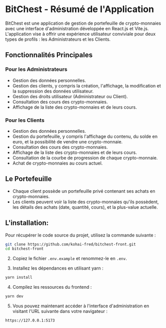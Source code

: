 # BitChest - Résumé de l'Application

BitChest est une application de gestion de portefeuille de crypto-monnaies avec une interface d'administration développée en React.js et Vite.js. L'application vise à offrir une expérience utilisateur conviviale pour deux types de profils : les Administrateurs et les Clients.

## Fonctionnalités Principales

### Pour les Administrateurs

- Gestion des données personnelles.
- Gestion des clients, y compris la création, l'affichage, la modification et la suppression des données utilisateur.
- Gestion des droits utilisateur (Administrateur ou Client).
- Consultation des cours des crypto-monnaies.
- Affichage de la liste des crypto-monnaies et de leurs cours.

### Pour les Clients

- Gestion des données personnelles.
- Gestion du portefeuille, y compris l'affichage du contenu, du solde en euro, et la possibilité de vendre une crypto-monnaie.
- Consultation des cours des crypto-monnaies.
- Affichage de la liste des crypto-monnaies et de leurs cours.
- Consultation de la courbe de progression de chaque crypto-monnaie.
- Achat de crypto-monnaies au cours actuel.

## Le Portefeuille

- Chaque client possède un portefeuille privé contenant ses achats en crypto-monnaies.
- Les clients peuvent voir la liste des crypto-monnaies qu'ils possèdent, les détails des achats (date, quantité, cours), et la plus-value actuelle.

## L'installation:

Pour récupérer le code source du projet, utilisez la commande suivante :

```bash
git clone https://github.com/kohai-fred/bitchest-front.git
cd bitchest-front
```

2. Copiez le fichier `.env.example` et renommez-le en `.env`.

3. Installez les dépendances en utilisant yarn :

```bash
yarn install
```

4. Compilez les ressources du frontend :

```bash
yarn dev
```

5. Vous pouvez maintenant accéder à l'interface d'administration en visitant l'URL suivante dans votre navigateur :

```
https://127.0.0.1:5173
```
